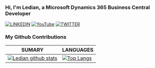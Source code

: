 ### Hi, I'm Ledian, a Microsoft Dynamics 365 Business Central Developer 


[![LINKEDIN](https://img.shields.io/badge/Linkedin-black?style=for-the-badge&logo=linkedin)](https://www.linkedin.com/in/lekaledian/)
[![YouTube](https://img.shields.io/badge/Youtube-black?style=for-the-badge&logo=youtube)](https://www.youtube.com/user/postsaurav)
[![TWITTER](https://img.shields.io/badge/Twitter-black?style=for-the-badge&logo=twitter)](https://twitter.com/Ledian63S)

### My Github Contributions
| **SUMARY**                                                                                                                                              | **LANGUAGES**                                                                                                                                         |
| ------------------------------------------------------------------------------------------------------------------------------------------------------- | ----------------------------------------------------------------------------------------------------------------------------------------------------- |
| [![Ledian github stats](https://github-readme-stats.vercel.app/api?username=Ledian63S&theme=ayu-mirage&show_icons=true)](https://github.com/anuraghazra/github-readme-stats) | [![Top Langs](https://github-readme-stats.vercel.app/api/top-langs/?username=Ledian63S&theme=ayu-mirage&layout=compact)](https://github.com/anuraghazra/github-readme-stats)
